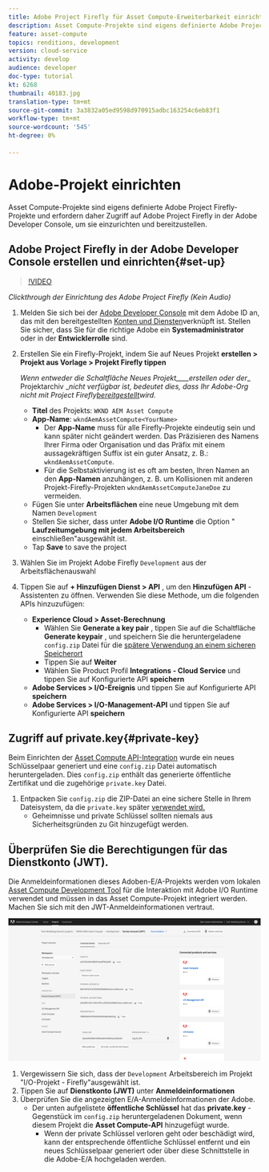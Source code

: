 ```yaml
---
title: Adobe Project Firefly für Asset Compute-Erweiterbarkeit einrichten
description: Asset Compute-Projekte sind eigens definierte Adobe Project Firefly-Projekte und erfordern daher Zugriff auf Adobe Project Firefly in der Adobe Developer Console, um sie einzurichten und bereitzustellen.
feature: asset-compute
topics: renditions, development
version: cloud-service
activity: develop
audience: developer
doc-type: tutorial
kt: 6268
thumbnail: 40183.jpg
translation-type: tm+mt
source-git-commit: 3a3832a05ed9598d970915adbc163254c6eb83f1
workflow-type: tm+mt
source-wordcount: '545'
ht-degree: 0%

---
```



# Adobe-Projekt einrichten

Asset Compute-Projekte sind eigens definierte Adobe Project Firefly-Projekte und erfordern daher Zugriff auf Adobe Project Firefly in der Adobe Developer Console, um sie einzurichten und bereitzustellen.

## Adobe Project Firefly in der Adobe Developer Console erstellen und einrichten{#set-up}

>[!VIDEO](https://video.tv.adobe.com/v/40183/?quality=12&learn=on)

_Clickthrough der Einrichtung des Adobe Project Firefly (Kein Audio)_

1. Melden Sie sich bei der [Adobe Developer Console](https://console.adobe.io) mit dem Adobe ID an, das mit den bereitgestellten [Konten und Diensten](./accounts-and-services.md)verknüpft ist. Stellen Sie sicher, dass Sie für die richtige Adobe ein __Systemadministrator__ oder in der __Entwicklerrolle__ sind.
1. Erstellen Sie ein Firefly-Projekt, indem Sie auf Neues Projekt __erstellen > Projekt aus Vorlage > Projekt Firefly tippen__

   _Wenn entweder die Schaltfläche Neues Projekt____erstellen oder der__ Projektarchiv __nicht verfügbar ist, bedeutet dies, dass Ihr Adobe-Org nicht mit Project Firefly[bereitgestellt](#request-adobe-project-firefly)wird._

   + __Titel__ des Projekts: `WKND AEM Asset Compute`
   + __App-Name__: `wkndAemAssetCompute<YourName>`
      + Der __App-Name__ muss für alle Firefly-Projekte eindeutig sein und kann später nicht geändert werden. Das Präzisieren des Namens Ihrer Firma oder Organisation und das Präfix mit einem aussagekräftigen Suffix ist ein guter Ansatz, z. B.: `wkndAemAssetCompute`.
      + Für die Selbstaktivierung ist es oft am besten, Ihren Namen an den __App-Namen__ anzuhängen, z. B. um Kollisionen mit anderen Projekt-Firefly-Projekten `wkndAemAssetComputeJaneDoe` zu vermeiden.
   + Fügen Sie unter __Arbeitsflächen__ eine neue Umgebung mit dem Namen `Development`
   + Stellen Sie sicher, dass unter __Adobe I/O Runtime__ die Option &quot; __Laufzeitumgebung mit jedem Arbeitsbereich__ einschließen&quot;ausgewählt ist.
   + Tap __Save__ to save the project
1. Wählen Sie im Projekt Adobe Firefly `Development` aus der Arbeitsflächenauswahl
1. Tippen Sie auf __+ Hinzufügen Dienst > API__ , um den __Hinzufügen API__ -Assistenten zu öffnen. Verwenden Sie diese Methode, um die folgenden APIs hinzuzufügen:

   + __Experience Cloud > Asset-Berechnung__
      + Wählen Sie __Generate a key pair__ , tippen Sie auf die Schaltfläche __Generate keypair__ , und speichern Sie die heruntergeladene `config.zip` Datei für die [spätere Verwendung an einem sicheren Speicherort](#private-key)
      + Tippen Sie auf __Weiter__
      + Wählen Sie Product Profil __Integrations - Cloud Service__ und tippen Sie auf Konfigurierte API __speichern__
   + __Adobe Services > I/O-Ereignis__ und tippen Sie auf Konfigurierte API __speichern__
   + __Adobe Services > I/O-Management-API__ und tippen Sie auf Konfigurierte API __speichern__

## Zugriff auf private.key{#private-key}

Beim Einrichten der [Asset Compute API-Integration](#set-up) wurde ein neues Schlüsselpaar generiert und eine `config.zip` Datei automatisch heruntergeladen. Dies `config.zip` enthält das generierte öffentliche Zertifikat und die zugehörige `private.key` Datei.

1. Entpacken Sie `config.zip` die ZIP-Datei an eine sichere Stelle in Ihrem Dateisystem, da die `private.key` später [verwendet wird.](../develop/environment-variables.md)
   + Geheimnisse und private Schlüssel sollten niemals aus Sicherheitsgründen zu Git hinzugefügt werden.

## Überprüfen Sie die Berechtigungen für das Dienstkonto (JWT).

Die Anmeldeinformationen dieses Adoben-E/A-Projekts werden vom lokalen [Asset Compute Development Tool](../develop/development-tool.md) für die Interaktion mit Adobe I/O Runtime verwendet und müssen in das Asset Compute-Projekt integriert werden. Machen Sie sich mit den JWT-Anmeldeinformationen vertraut.

![Adobe Developer Service-Kontoanmeldeinformationen](./assets/firefly/service-account.png)

1. Vergewissern Sie sich, dass der `Development` Arbeitsbereich im Projekt &quot;I/O-Projekt - Firefly&quot;ausgewählt ist.
1. Tippen Sie auf __Dienstkonto (JWT)__ unter __Anmeldeinformationen__
1. Überprüfen Sie die angezeigten E/A-Anmeldeinformationen der Adobe.
   + Der unten aufgelistete __öffentliche Schlüssel__ hat das __private.key__ -Gegenstück im `config.zip` heruntergeladenen Dokument, wenn diesem Projekt die __Asset Compute-API__ hinzugefügt wurde.
      + Wenn der private Schlüssel verloren geht oder beschädigt wird, kann der entsprechende öffentliche Schlüssel entfernt und ein neues Schlüsselpaar generiert oder über diese Schnittstelle in die Adobe-E/A hochgeladen werden.
